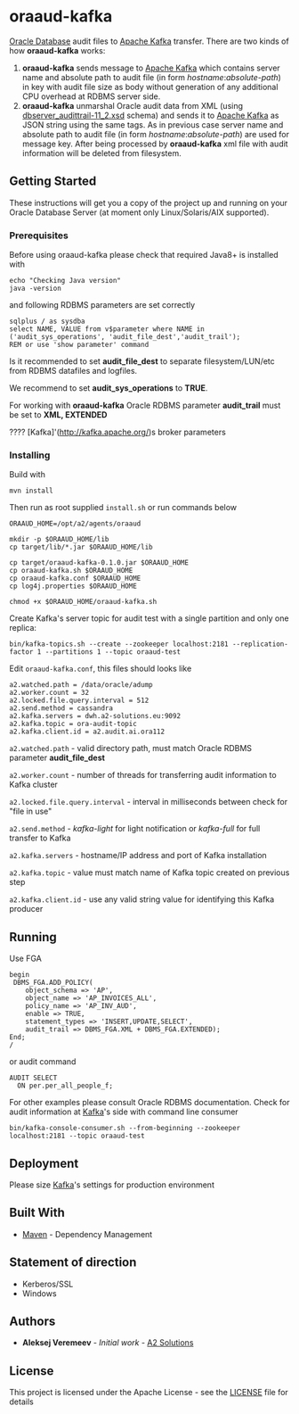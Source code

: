 # oraaud-kafka

[Oracle Database](https://www.oracle.com/database/index.html) audit files to [Apache Kafka](http://kafka.apache.org/) transfer. 
There are two kinds of how **oraaud-kafka** works:
1. **oraaud-kafka** sends message to [Apache Kafka](http://kafka.apache.org/) which contains server name and absolute path to audit file (in form _hostname_:_absolute-path_) in key with audit file size as body without generation of any additional CPU overhead at RDBMS server side.
2. **oraaud-kafka** unmarshal Oracle audit data from XML (using [dbserver_audittrail-11_2.xsd](http://www.oracle.com/webfolder/technetwork/oracleas/schema/dbserver_audittrail-11_2.xsd) schema) and sends it to [Apache Kafka](http://kafka.apache.org/) as JSON string using the same tags. As in previous case server name and absolute path to audit file (in form _hostname_:_absolute-path_) are used for message key. After being processed by **oraaud-kafka** xml file with audit information will be deleted from filesystem.

## Getting Started

These instructions will get you a copy of the project up and running on your Oracle Database Server (at moment only Linux/Solaris/AIX supported).

### Prerequisites

Before using oraaud-kafka please check that required Java8+ is installed with

```
echo "Checking Java version"
java -version
```
and following RDBMS parameters are set correctly

```
sqlplus / as sysdba
select NAME, VALUE from v$parameter where NAME in ('audit_sys_operations', 'audit_file_dest','audit_trail');
REM or use 'show parameter' command
```
Is it recommended to set **audit_file_dest** to separate filesystem/LUN/etc from RDBMS datafiles and logfiles.

We recommend to set **audit_sys_operations** to  **TRUE**.

For working with **oraaud-kafka** Oracle RDBMS parameter **audit_trail** must be set to **XML, EXTENDED**


???? [Kafka]'(http://kafka.apache.org/)s broker parameters


### Installing

Build with

```
mvn install
```
Then run as root supplied `install.sh` or run commands below

```
ORAAUD_HOME=/opt/a2/agents/oraaud

mkdir -p $ORAAUD_HOME/lib
cp target/lib/*.jar $ORAAUD_HOME/lib

cp target/oraaud-kafka-0.1.0.jar $ORAAUD_HOME
cp oraaud-kafka.sh $ORAAUD_HOME
cp oraaud-kafka.conf $ORAAUD_HOME
cp log4j.properties $ORAAUD_HOME

chmod +x $ORAAUD_HOME/oraaud-kafka.sh
```



Create Kafka's server topic for audit test with a single partition and only one replica: 

```
bin/kafka-topics.sh --create --zookeeper localhost:2181 --replication-factor 1 --partitions 1 --topic oraaud-test
```

Edit `oraaud-kafka.conf`, this files should looks like

```
a2.watched.path = /data/oracle/adump
a2.worker.count = 32
a2.locked.file.query.interval = 512
a2.send.method = cassandra
a2.kafka.servers = dwh.a2-solutions.eu:9092
a2.kafka.topic = ora-audit-topic
a2.kafka.client.id = a2.audit.ai.ora112

```
`a2.watched.path` - valid directory path, must match Oracle RDBMS parameter **audit_file_dest**

`a2.worker.count` - number of threads for transferring audit information to Kafka cluster

`a2.locked.file.query.interval` - interval in milliseconds between check for "file in use"

`a2.send.method` - *kafka-light* for light notification or *kafka-full* for full transfer to Kafka
 
`a2.kafka.servers` - hostname/IP address and port of Kafka installation

`a2.kafka.topic` - value must match name of Kafka topic created on previous step

`a2.kafka.client.id` - use any valid string value for identifying this Kafka producer


## Running 

Use FGA


```
begin
 DBMS_FGA.ADD_POLICY(
	object_schema => 'AP',
	object_name => 'AP_INVOICES_ALL',
	policy_name => 'AP_INV_AUD',
    enable => TRUE,
	statement_types => 'INSERT,UPDATE,SELECT',
	audit_trail => DBMS_FGA.XML + DBMS_FGA.EXTENDED);
End;
/
```
or audit command 

```
AUDIT SELECT
  ON per.per_all_people_f;
```
For other examples please consult Oracle RDBMS documentation. Check for audit information at [Kafka](http://kafka.apache.org/)'s side with command line consumer

```
bin/kafka-console-consumer.sh --from-beginning --zookeeper localhost:2181 --topic oraaud-test
```

## Deployment

Please size [Kafka](http://kafka.apache.org/)'s settings for production environment

## Built With

* [Maven](https://maven.apache.org/) - Dependency Management

## Statement of direction
* Kerberos/SSL
* Windows

## Authors

* **Aleksej Veremeev** - *Initial work* - [A2 Solutions](http://a2-solutions.eu/)

## License

This project is licensed under the Apache License - see the [LICENSE](LICENSE) file for details

